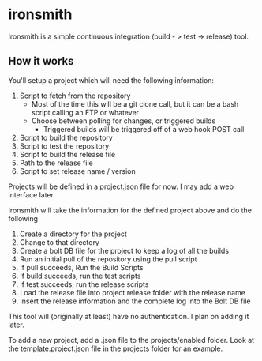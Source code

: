 # ironsmith

Ironsmith is a simple continuous integration (build - > test -> release) tool.


## How it works

You'll setup a project which will need the following information:

1. Script to fetch from the repository
	* Most of the time this will be a git clone call, but it can be a bash script calling an FTP or whatever
	* Choose between polling for changes, or triggered builds
		* Triggered builds will be triggered off of a web hook POST call
2. Script to build the repository
3. Script to test the repository
4. Script to build the release file
5. Path to the release file
6. Script to set release name / version

Projects will be defined in a project.json file for now.  I may add a web interface later.


Ironsmith will take the information for the defined project above and do the following

1. Create a directory for the project
2. Change to that directory
2. Create a bolt DB file for the project to keep a log of all the builds
3. Run an initial pull of the repository using the pull script
4. If pull succeeds, Run the Build Scripts
5. If build succeeds, run the test scripts
6. If test succeeds, run the release scripts
7. Load the release file into project release folder with the release name
8. Insert the release information and the complete log into the Bolt DB file

This tool will (originally at least) have no authentication.  I plan on adding it later.


To add a new project, add a .json file to the projects/enabled folder.  Look at the template.project.json file in the projects folder for an example.
